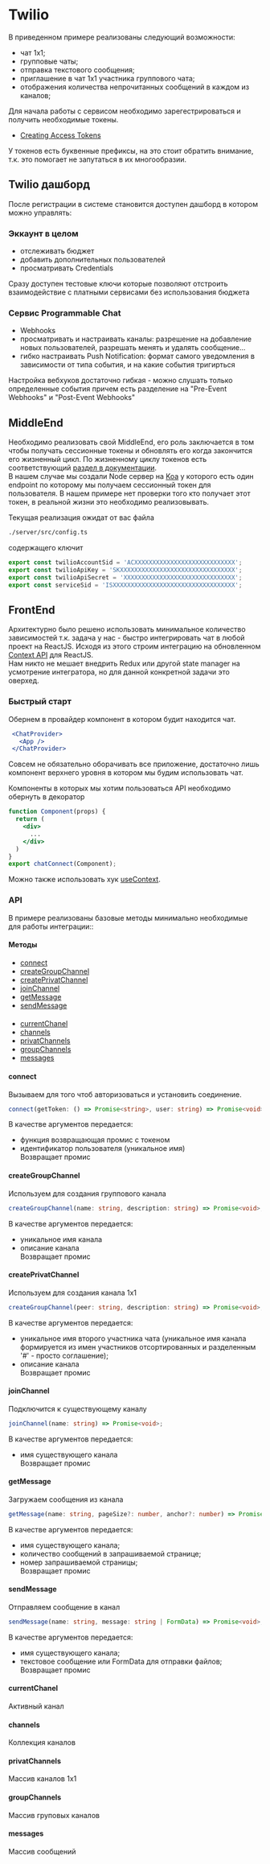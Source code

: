 # Twilio

В приведенном примере реализованы следующий возможности:
* чат 1х1;
* групповые чаты;
* отправка текстового сообщения;
* приглашение в чат 1х1 участника группового чата;
* отображения количества непрочитанных сообщений в каждом из каналов;

Для начала работы с сервисом необходимо зарегестрироваться и получить необходимые токены.
- [Creating Access Tokens](https://www.twilio.com/docs/chat/create-tokens)

У токенов есть буквенные префиксы, на это стоит обратить внимание, т.к. это помогает не запутаться в их многообразии.

## Twilio дашборд
После регистрации в системе становится доступен дашборд в котором можно управлять:

### Эккаунт в целом
* отслеживать бюджет
* добавить дополнительных пользователей
* просматривать Credentials

Сразу доступен тестовые ключи которые позволяют отстроить взаимодействие с платными сервисами без использования бюджета

### Сервис Programmable Chat
* Webhooks
* просматривать и настраивать каналы: разрешение на добавление новых пользователей, разрешать менять и удалять сообщение...
* гибко настраивать Push Notification: формат самого уведомления в зависимости от типа события, и на какие события тригирться

Настройка вебхуков достаточно гибкая - можно слушать только определенные события
причем есть разделение на "Pre-Event Webhooks" и "Post-Event Webhooks"

## MiddleEnd
Необходимо реализовать свой MiddleEnd, его роль заключается в том чтобы получать сессионные токены и обновлять его когда закончится его жизненный цикл. По жизненному циклу токенов есть соответствующий [раздел в документации](https://www.twilio.com/docs/chat/access-token-lifecycle). <br/>
В нашем случае мы создали Node сервер на [Koa](https://koajs.com/) у которого есть один endpoint по которому мы получаем сессионный токен для пользователя. В нашем примере нет проверки того кто получает этот токен, в реальной жизни это необходимо реализовывать.

Текущая реализация ожидат от вас файла 
```sh
./server/src/config.ts
```
содержащего ключит
```javascript
export const twilioAccountSid = 'ACXXXXXXXXXXXXXXXXXXXXXXXXXXXX';
export const twilioApiKey = 'SKXXXXXXXXXXXXXXXXXXXXXXXXXXXXXXXX';
export const twilioApiSecret = 'XXXXXXXXXXXXXXXXXXXXXXXXXXXXXXX';
export const serviceSid = 'ISXXXXXXXXXXXXXXXXXXXXXXXXXXXXXXXXXX';
```

## FrontEnd
Архитектурно было решено использовать минимальное количество зависимостей т.к. задача у нас - быстро интегрировать чат в любой проект на ReactJS.
Исходя из этого строим интеграцию на обновленном [Context API](https://ru.reactjs.org/docs/context.html) для ReactJS.<br/>
Нам никто не мешает внедрить Redux или другой state manager на усмотрение интегратора, но для данной конкретной задачи это оверхед.

### Быстрый старт
Обернем в провайдер компонент в котором будит находится чат.

 ```jsx
  <ChatProvider>
    <App />
  </ChatProvider>
 ```
Совсем не обязательно оборачивать все приложение, достаточно лишь компонент верхнего уровня в котором мы будим использовать чат.

Компоненты в которых мы хотим пользоваться API необходимо обернуть в декоратор
```jsx
function Component(props) {
  return (
    <div>
      ...
    </div>
  )
}
export chatConnect(Component);
```
Можно также использовать хук [useContext](https://ru.reactjs.org/docs/hooks-reference.html#usecontext).

### API
В примере реализованы базовые методы минимально необходимые для работы интеграции::
#### Методы
* [connect](#connect)
* [createGroupChannel](#createGroupChannel)
* [createPrivatChannel](#createPrivatChannel)
* [joinChannel](#joinChannel)
* [getMessage](#getMessage)
* [sendMessage](№sendMessage)
#### 
* [currentChanel](#currentChanel)
* [channels](#channels)
* [privatChannels](#privatChannels)
* [groupChannels](#groupChannels)
* [messages](#messages)

#### connect
Вызываем для того чтоб авторизоваться и установить соединение.
```typescript
connect(getToken: () => Promise<string>, user: string) => Promise<void>;
```
В качестве аргументов передается:
* функция возвращающая промис с токеном
* идентификатор пользователя (уникальное имя)<br/>
Возвращает промис

#### createGroupChannel
Используем для создания группового канала
```typescript
createGroupChannel(name: string, description: string) => Promise<void>;
```
В качестве аргументов передается:
* уникальное имя канала
* описание канала<br/>
Возвращает промис

#### createPrivatChannel
Используем для создания канала 1х1
```typescript
createGroupChannel(peer: string, description: string) => Promise<void>;
```
В качестве аргументов передается:
* уникальное имя второго участника чата (уникальное имя канала формируется из имен участников отсортированных и разделенным '#' - просто соглашение);
* описание канала<br/>
Возвращает промис

#### joinChannel
Подключится к существующему каналу
```typescript
joinChannel(name: string) => Promise<void>;
```
В качестве аргументов передается:
* имя существующего канала<br/>
Возвращает промис

#### getMessage
Загружаем сообщения из канала
```typescript
getMessage(name: string, pageSize?: number, anchor?: number) => Promise<void>;
```
В качестве аргументов передается:
* имя существующего канала;
* количество сообщений в запрашиваемой странице;
* номер запрашиваемой страницы;<br/>
Возвращает промис

#### sendMessage
Отправляем сообщение в канал
```typescript
sendMessage(name: string, message: string | FormData) => Promise<void>;
```
В качестве аргументов передается:
* имя существующего канала;
* текстовое сообщение или FormData для отправки файлов;<br/>
Возвращает промис

#### currentChanel
Активный канал

#### channels
Коллекция каналов

#### privatChannels
Массив каналов 1х1

#### groupChannels
Массив груповых каналов

#### messages
Массив сообщений
